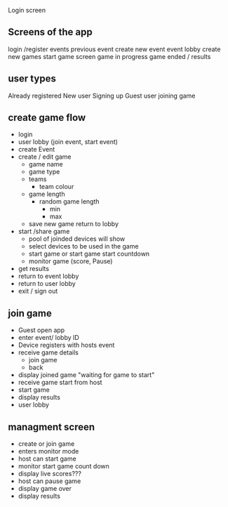 Login screen

## Screens of the app
login /register
events
previous event
create new event
event lobby
create new games
start game screen 
game in progress
game ended / results 



## user types 
Already registered 
New user Signing up
Guest user joining game




## create game flow
* login
* user lobby (join event, start event)
* create Event
* create / edit game 
  * game name
  * game type
  * teams
    * team colour
  * game length
    * random game length
      * min
      * max
  * save new game return to lobby
* start /share game 
  * pool of joinded devices will show
  * select devices to be used in the game 
  * start game or start game start countdown
  * monitor game (score, Pause)
* get results
* return to event lobby
* return to user lobby
* exit / sign out 

## join game
* Guest open app
* enter event/ lobby ID 
* Device registers with hosts event 
* receive game details
  * join game
  * back
* display joined game "waiting for game to start"
* receive game start from host
* start game 
* display results
* user lobby  

## managment screen
* create or join game 
* enters monitor mode 
* host can start game
* monitor start game count down
* display live scores???
* host can pause game
* display game over 
* display results






